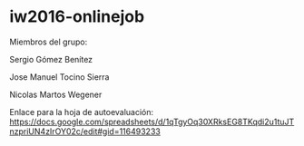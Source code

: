 # iw2016-onlinejob

Miembros del grupo:

Sergio Gómez Benítez

Jose Manuel Tocino Sierra

Nicolas Martos Wegener

Enlace para la hoja de autoevaluación:
https://docs.google.com/spreadsheets/d/1qTgyOq30XRksEG8TKqdi2u1tuJTnzpriUN4zIrOY02c/edit#gid=116493233
